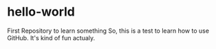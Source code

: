 # hello-world
First Repository to learn something
So, this is a test to learn how to use GitHub. It's kind of fun actualy.
